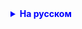 <details style="margin-top: 16px">
  <summary style="cursor: pointer; color: blue;"><b>На русском</b></summary>
**Задание:**

Вам дан класс `User`, который имеет следующие методы:

```java
public class User {
    private String login;
    private String password;
    private String email;

    public User(String login, String password, String email) {
        this.login = login;
        this.password = password;
        this.email = email;
    }

    public String getLogin() {
        return login;
    }

    public String getPassword() {
        return password;
    }

    public String getEmail() {
        return email;
    }

    public void setLogin(String login) {
        if (login.length() < 3) {
            throw new IllegalArgumentException("Логин должен быть не менее 3 символов!");
        }
        this.login = login;
    }

    public void setPassword(String password) {
        if (password.length() < 8) {
            throw new IllegalArgumentException("Пароль должен быть не менее 8 символов!");
        }
        this.password = password;
    }

    public void setEmail(String email) {
        if (!email.contains("@")) {
            throw new IllegalArgumentException("Email должен содержать '@'!");
        }
        this.email = email;
    }

    public boolean isValidPassword(String password) {
        return this.password.equals(password);
    }
}
```

Ваша задача - написать тесты для каждого метода класса `User` с использованием библиотеки JUnit 5.

**Требования:**

1. Напишите тестовый класс `UserTest`, в котором будут тесты для каждого метода класса `User`.
2. Используйте аннотацию `@Test` для каждого тестового метода.
3. Используйте методы утверждений (`assertEquals`, `assertNotEquals`, `assertTrue`, `assertFalse`, `assertNull`, `assertNotNull`) для проверки правильности работы каждого метода.
4. Напишите тест для проверки исключения `IllegalArgumentException` в методах `setLogin`, `setPassword` и `setEmail`.
5. Напишите тест для проверки метода`isValidPassword`.

</details>

